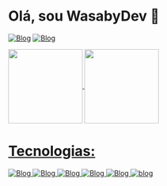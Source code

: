 <h1> Olá, sou WasabyDev 👋 </h1>


[![Blog](https://img.shields.io/badge/Instagram-E4405F?style=for-the-badge&logo=instagram&logoColor=white)](https://www.instagram.com/wasabyxb_/)
[![Blog](https://img.shields.io/badge/LinkedIn-0077B5?style=for-the-badge&logo=linkedin&logoColor=white)](https;//linkedin)
  

<div>
  <a href="https://github.com/WasabyDev">
  <img height="150em"   align="center" src="https://github-readme-stats.vercel.app/api?username=WasabyDev&theme=react&include_all_commits=true&count_private=true"/>
  <img height="150em"  align="center" src="https://github-readme-stats.vercel.app/api/top-langs/?username=WasabyDev&layout=compact&langs_count=7&theme=react" />
</div>
  <h1> Tecnologias: </h1>
 
  ![Blog](https://img.shields.io/badge/HTML5-E34F26?style=for-the-badge&logo=html5&logoColor=white)
  ![Blog](https://img.shields.io/badge/CSS3-1572B6?style=for-the-badge&logo=css3&logoColor=white)
  ![Blog](https://img.shields.io/badge/JavaScript-F7DF1E?style=for-the-badge&logo=javascript&logoColor=black)
  ![Blog](https://img.shields.io/badge/Node.js-43853D?style=for-the-badge&logo=node.js&logoColor=white)
  ![Blog](https://img.shields.io/badge/C%23-239120?style=for-the-badge&logo=c-sharp&logoColor=white)
  ![blog](https://img.shields.io/badge/MySQL-00000F?style=for-the-badge&logo=mysql&logoColor=white)
